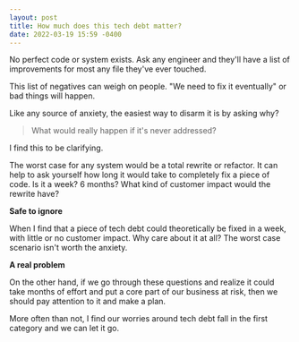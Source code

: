 ```yaml
---
layout: post
title: How much does this tech debt matter?
date: 2022-03-19 15:59 -0400
---
```


No perfect code or system exists. Ask any engineer and they'll have a list of improvements for most any file they've ever touched.

This list of negatives can weigh on people. "We need to fix it eventually" or bad things will happen.

Like any source of anxiety, the easiest way to disarm it is by asking why? 

> What would really happen if it's never addressed?

I find this to be clarifying.

The worst case for any system would be a total rewrite or refactor. It can help to ask yourself how long it would take to completely fix a piece of code. Is it a week? 6 months? What kind of customer impact would the rewrite have?

**Safe to ignore**

When I find that a piece of tech debt could theoretically be fixed in a week, with little or no customer impact. Why care about it at all? The worst case scenario isn't worth the anxiety.

**A real problem**

On the other hand, if we go through these questions and realize it could take months of effort and put a core part of our business at risk, then we should pay attention to it and make a plan.

More often than not, I find our worries around tech debt fall in the first category and we can let it go.
